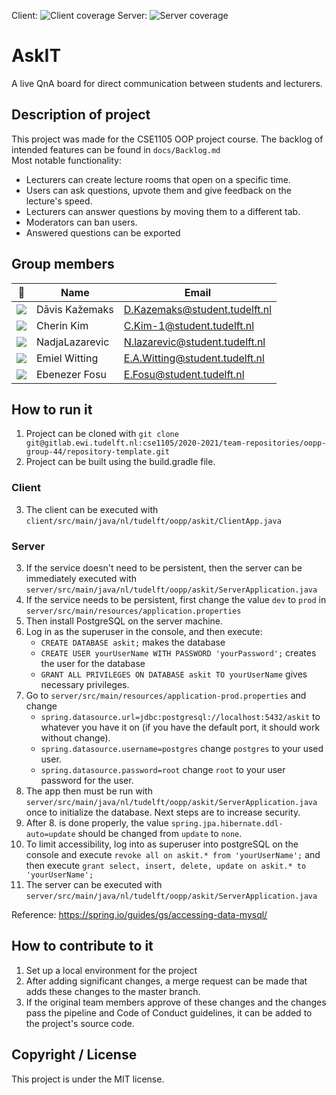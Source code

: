 Client: ![Client coverage](https://gitlab.ewi.tudelft.nl/cse1105/2020-2021/team-repositories/oopp-group-44/repository-template/badges/master/coverage.svg?job=client-test)
Server: ![Server coverage](https://gitlab.ewi.tudelft.nl/cse1105/2020-2021/team-repositories/oopp-group-44/repository-template/badges/master/coverage.svg?job=server-test)

# AskIT

A live QnA board for direct communication between students and lecturers.

## Description of project
This project was made for the CSE1105 OOP project course. The backlog of intended features can be found in `docs/Backlog.md` <br/> Most notable functionality:
- Lecturers can create lecture rooms that open on a specific time.
- Users can ask questions, upvote them and give feedback on the lecture's speed. 
- Lecturers can answer questions by moving them to a different tab.
- Moderators can ban users.
- Answered questions can be exported
## Group members

| 📸 | Name | Email |
|---|---|---|
| ![](https://eu.ui-avatars.com/api/?name=DK&length=4&size=50&color=DDD&background=777&font-size=0.325) | Dāvis Kažemaks | D.Kazemaks@student.tudelft.nl |
| ![](https://eu.ui-avatars.com/api/?name=C.K.&length=4&size=50&color=DDD&background=3e3769&font-size=0.35) | Cherin Kim | C.Kim-1@student.tudelft.nl |
| ![](https://eu.ui-avatars.com/api/?name=NL&length=4&size=50&color=DDD&background=777&font-size=0.325) | NadjaLazarevic | N.lazarevic@student.tudelft.nl |
| ![](https://eu.ui-avatars.com/api/?name=EW&length=4&size=50&color=DDD&background=855&font-size=0.35) | Emiel Witting | E.A.Witting@student.tudelft.nl |
| ![](https://eu.ui-avatars.com/api/?name=EF&length=4&size=50&color=DDD&background=0d7f5a&font-size=0.35) | Ebenezer Fosu | E.Fosu@student.tudelft.nl |

## How to run it
1. Project can be cloned with `git clone git@gitlab.ewi.tudelft.nl:cse1105/2020-2021/team-repositories/oopp-group-44/repository-template.git`
2. Project can be built using the build.gradle file.
### Client
3. The client can be executed with `client/src/main/java/nl/tudelft/oopp/askit/ClientApp.java`
### Server
3. If the service doesn't need to be persistent, then the server can be immediately executed with `server/src/main/java/nl/tudelft/oopp/askit/ServerApplication.java`
4. If the service needs to be persistent, first change the value `dev` to `prod` in `server/src/main/resources/application.properties`
5. Then install PostgreSQL on the server machine.
6. Log in as the superuser in the console, and then execute:
   - `CREATE DATABASE askit;` makes the database
   - `CREATE USER yourUserName WITH PASSWORD 'yourPassword';` creates the user for the database
   - `GRANT ALL PRIVILEGES ON DATABASE askit TO yourUserName` gives necessary privileges.
7. Go to `server/src/main/resources/application-prod.properties` and change
   - `spring.datasource.url=jdbc:postgresql://localhost:5432/askit` to whatever you have it on (if you have the default port, it should work without change).
   - `spring.datasource.username=postgres` change `postgres` to your used user.
   - `spring.datasource.password=root` change `root` to your user password for the user.
8. The app then must be run with `server/src/main/java/nl/tudelft/oopp/askit/ServerApplication.java` once to initialize the database. Next steps are to increase security.
9. After 8. is done properly, the value `spring.jpa.hibernate.ddl-auto=update` should be changed from `update` to `none`.
10. To limit accessibility, log into as superuser into postgreSQL on the console and execute  `revoke all on askit.* from 'yourUserName';` and then execute `grant select, insert, delete, update on askit.* to 'yourUserName';`
11. The server can be executed with `server/src/main/java/nl/tudelft/oopp/askit/ServerApplication.java`

Reference: https://spring.io/guides/gs/accessing-data-mysql/

## How to contribute to it
1. Set up a local environment for the project
2. After adding significant changes, a merge request can be made that adds these changes to the master branch.
3. If the original team members approve of these changes and the changes pass the pipeline and Code of Conduct guidelines, it can be added to the project's source code.

## Copyright / License 
This project is under the MIT license.